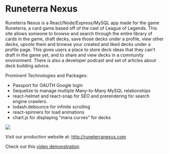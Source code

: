 # Runeterra Nexus
Runeterra Nexus is a React/Node/Express/MySQL app made for the game Runeterra, a card game based off of the cast of League of Legends. This site allows someone to browse and search through the entire library of cards in the game, draft decks, save those decks under a profile, view other decks, upvote them and browse your created and liked decks under a profile page. This gives users a place to store deck ideas that they can't draft in the game yet, and to share and view decks in a community environment. There is also a developer podcast and set of articles about deck building advice. 

Prominent Technologies and Packages:
 * Passport for OAUTH Google login
 * Sequelize to manage multiple Many-to-Many MySQL relationships
 * react-helmet and react-snap for SEO and prerendering for search engine crawlers. 
 * lodash.debounce for infinite scrolling
 * react-spinners for load animations
 * chart.js for displaying "mana curves" for decks

<img src=runeterra.gif></img>

Visit our production website at: http://runeterranexus.com

Check out this [video demonstration](https://www.youtube.com/watch?v=DVJZuoRDpSo)
